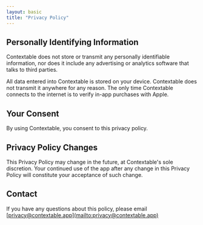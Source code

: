 ```yaml
---
layout: basic
title: "Privacy Policy"
---
```


<h2 class="text-2xl font-bold font-serif">Personally Identifying Information</h2>

<p>Contextable does not store or transmit any personally identifiable information, nor does it include any advertising or analytics software that talks to third parties.</p>

<p>All data entered into Contextable is stored on your device. Contextable does not transmit it anywhere for any reason. The only time Contextable connects to the internet is to verify in-app purchases with Apple.</p>

<h2 class="text-2xl font-bold font-serif">Your Consent</h2>

<p>By using Contextable, you consent to this privacy policy.</p>

<h2 class="text-2xl font-bold font-serif">Privacy Policy Changes</h2>

<p>This Privacy Policy may change in the future, at Contextable's sole discretion. Your continued use of the app after any change in this Privacy Policy will constitute your acceptance of such change.</p>

<h2 class="text-2xl font-bold font-serif">Contact</h2>

<p>If you have any questions about this policy, please email <ins>[privacy@contextable.app](mailto:privacy@contextable.app)</ins></p>
